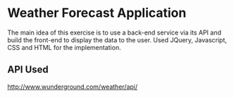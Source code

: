 # Weather Forecast Application

The main idea of this exercise is to use a back-end service via its API and build the front-end to display the data to the user. Used JQuery, Javascript, CSS and HTML for the implementation.

## API Used

http://www.wunderground.com/weather/api/


